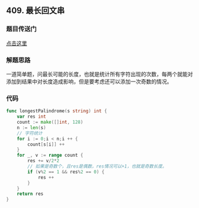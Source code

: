 ## 409. 最长回文串

### 题目传送门

[点击这里](https://leetcode.cn/problems/longest-palindrome/)

### 解题思路

一道简单题，问最长可能的长度，也就是统计所有字符出现的次数，每两个就能对添加到结果中对长度造成影响，但是要考虑还可以添加一次奇数的情况。

### 代码

```go
func longestPalindrome(s string) int {
    var res int
    count := make([]int, 128)
    n := len(s)
    // 字符统计
    for i := 0;i < n;i ++ {
        count[s[i]] ++
    }
    for _, v := range count {
        res += v/2*2
        // 如果是奇数个，且res是偶数，res情况可以+1，也就是奇数长度。
        if (v%2 == 1 && res%2 == 0) {
            res ++
        }
    }
    return res
}
```